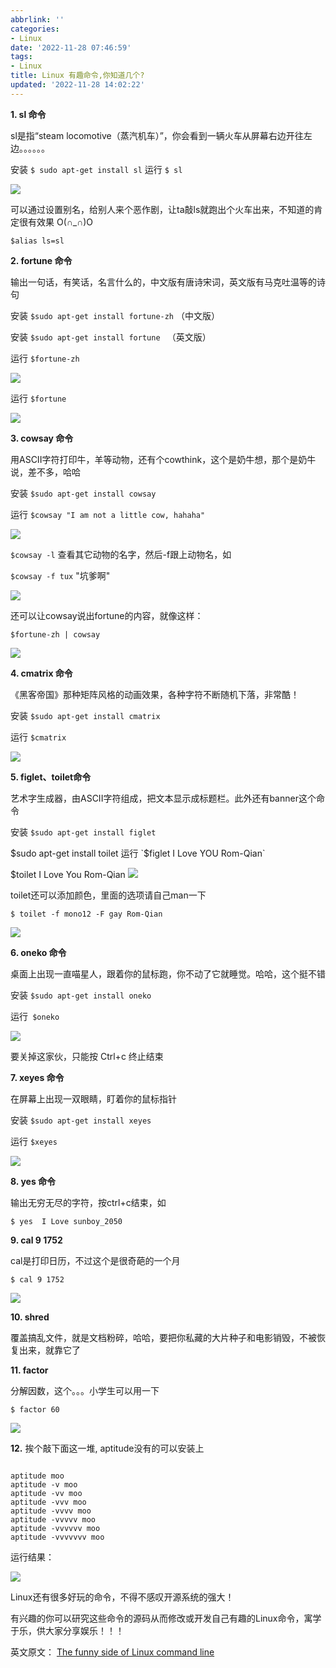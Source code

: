 ```yaml
---
abbrlink: ''
categories:
- Linux
date: '2022-11-28 07:46:59'
tags:
- Linux
title: Linux 有趣命令,你知道几个?
updated: '2022-11-28 14:02:22'
---
```

**1. sl 命令**

sl是指“steam locomotive（蒸汽机车）”，你会看到一辆火车从屏幕右边开往左边。。。。。。

安装  `$ sudo apt-get install sl`
运行  `$ sl`

![](https://i.postimg.cc/zfbGLvhJ/image.png)

可以通过设置别名，给别人来个恶作剧，让ta敲ls就跑出个火车出来，不知道的肯定很有效果 O(∩_∩)O

`$alias ls=sl`

**2. fortune  命令**

输出一句话，有笑话，名言什么的，中文版有唐诗宋词，英文版有马克吐温等的诗句

安装 `$sudo apt-get install fortune-zh`   （中文版）

安装 `$sudo apt-get install fortune `     （英文版）

运行 `$fortune-zh`

![](https://i.postimg.cc/T3SRXx4B/image.png)

运行 `$fortune`

![](https://i.postimg.cc/JzyLxgzx/image.png)

**3. cowsay 命令**

用ASCII字符打印牛，羊等动物，还有个cowthink，这个是奶牛想，那个是奶牛说，差不多，哈哈

安装  `$sudo apt-get install cowsay`

运行  `$cowsay "I am not a little cow, hahaha"`

![](https://i.postimg.cc/ZKntYgpm/image.png)

`$cowsay -l`  查看其它动物的名字，然后-f跟上动物名，如

`$cowsay -f tux` "坑爹啊"

![](https://i.postimg.cc/1tKXST66/image.png)

还可以让cowsay说出fortune的内容，就像这样：

`$fortune-zh | cowsay`

![](https://i.postimg.cc/1tKXST66/image.png)

**4. cmatrix 命令**

《黑客帝国》那种矩阵风格的动画效果，各种字符不断随机下落，非常酷！

安装   `$sudo apt-get install cmatrix`

运行   `$cmatrix`

![](https://i.postimg.cc/Gt5ch1pB/image.png)

**5. figlet、toilet命令**

艺术字生成器，由ASCII字符组成，把文本显示成标题栏。此外还有banner这个命令

安装  `$sudo apt-get install figlet`

$sudo apt-get install toilet
运行  `$figlet I Love YOU Rom-Qian`

$toilet I Love You  Rom-Qian
![](https://i.postimg.cc/59R1zbxy/image.png)

toilet还可以添加颜色，里面的选项请自己man一下

`$ toilet -f mono12 -F gay Rom-Qian`

![](https://i.postimg.cc/sxttNfXJ/image.png)

**6. oneko 命令**

桌面上出现一直喵星人，跟着你的鼠标跑，你不动了它就睡觉。哈哈，这个挺不错

安装 `$sudo apt-get install oneko`

运行` $oneko`

![](https://i.postimg.cc/g2yfgWPv/08154053-d25763e5c5974b22b824ff8053698b9a.png)

要关掉这家伙，只能按 Ctrl+c 终止结束

**7. xeyes 命令**

在屏幕上出现一双眼睛，盯着你的鼠标指针

安装 `$sudo apt-get install xeyes`

运行 `$xeyes`

![](https://i.postimg.cc/XqwTtSCS/08154654-0671839c0c444d3c8ffd47d19f1adcb0.png)

**8. yes 命令**

输出无穷无尽的字符，按ctrl+c结束，如

`$ yes  I Love sunboy_2050`

**9. cal 9 1752**

cal是打印日历，不过这个是很奇葩的一个月

`$ cal 9 1752`

![](https://i.postimg.cc/50zGFdpY/image.png)

**10. shred**

覆盖搞乱文件，就是文档粉碎，哈哈，要把你私藏的大片种子和电影销毁，不被恢复出来，就靠它了

**11. factor**

分解因数，这个。。。小学生可以用一下

```
$ factor 60
```

![](https://i.postimg.cc/wjBGQs0d/image.png)

**12.** 挨个敲下面这一堆, aptitude没有的可以安装上

```

aptitude moo
aptitude -v moo
aptitude -vv moo
aptitude -vvv moo
aptitude -vvvv moo
aptitude -vvvvv moo
aptitude -vvvvvv moo
aptitude -vvvvvvv moo
```

运行结果：

![](https://i.postimg.cc/d3vWk7Lp/image.png)

Linux还有很多好玩的命令，不得不感叹开源系统的强大！

有兴趣的你可以研究这些命令的源码从而修改或开发自己有趣的Linux命令，寓学于乐，供大家分享娱乐！！！

英文原文： [The funny side of Linux command line](http://mylinuxbook.com/funny-side-of-linux-command-line/)
